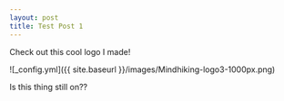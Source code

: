 ```yaml
---
layout: post
title: Test Post 1
---
```

Check out this cool logo I made!


![_config.yml]({{ site.baseurl }}/images/Mindhiking-logo3-1000px.png)

Is this thing still on??